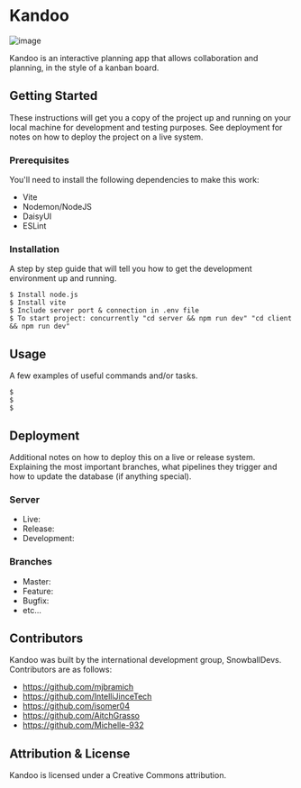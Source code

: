 # Kandoo

![image](https://i.imgur.com/GMPcGvB.jpg)

Kandoo is an interactive planning app that allows collaboration and planning, in the style of a kanban board. 

## Getting Started

These instructions will get you a copy of the project up and running on your local machine for development and testing purposes. See deployment for notes on how to deploy the project on a live system.

### Prerequisites

You'll need to install the following dependencies to make this work: 

* Vite
* Nodemon/NodeJS
* DaisyUI
* ESLint


### Installation

A step by step guide that will tell you how to get the development environment up and running.

```
$ Install node.js
$ Install vite
$ Include server port & connection in .env file
$ To start project: concurrently "cd server && npm run dev" "cd client && npm run dev"
```

## Usage

A few examples of useful commands and/or tasks.

```
$ 
$ 
$ 
```

## Deployment

Additional notes on how to deploy this on a live or release system. Explaining the most important branches, what pipelines they trigger and how to update the database (if anything special).

### Server

* Live:
* Release:
* Development:

### Branches

* Master:
* Feature:
* Bugfix:
* etc...

## Contributors

Kandoo was built by the international development group, SnowballDevs. Contributors are as follows:

* https://github.com/mjbramich
* https://github.com/IntelliJinceTech
* https://github.com/isomer04
* https://github.com/AitchGrasso
* https://github.com/Michelle-932

## Attribution & License

Kandoo is licensed under a Creative Commons attribution.